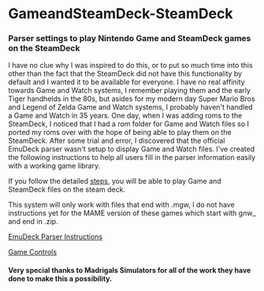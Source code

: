 # GameandSteamDeck-SteamDeck

### Parser settings to play Nintendo Game and SteamDeck games on the SteamDeck

I have no clue why I was inspired to do this, or to put so much time into  this other than the fact that the SteamDeck did not have this functionality by default and I wanted it to be available for everyone. I have no  real affinity towards Game and Watch systems, I remember playing  them and the early Tiger handhelds in the 80s, but asides for my  modern day Super Mario Bros and Legend of Zelda Game and Watch systems, I probably haven't handled a Game and Watch in 35 years.  One day, when I was adding roms to the SteamDeck, I noticed that I had a rom folder for Game and Watch files  so I ported my roms over with the hope of being able to play them on the SteamDeck. After some trial and error, I discovered that the official EmuDeck parser wasn't setup to display Game and Watch files. I've  created the following instructions to help all users fill in the parser information easily with a working game library. 

If you follow the detailed [steps](/Instructions.md), you will be able to play Game and SteamDeck files on the steam deck. 

This system will only work with files that end with .mgw, I do not have instructions yet for the MAME version of these games which start with gnw_ and end in .zip. 

[EmuDeck Parser Instructions](/Instructions.md)

[Game Controls](/Game_Controls.md)
 <!-- [Artwork](/Artwork.md) -->
 <!-- [Game Names](/Names.md) -->
  

#### Very special thanks to Madrigals Simulators for all of the work they have done to make this a possibility. 
